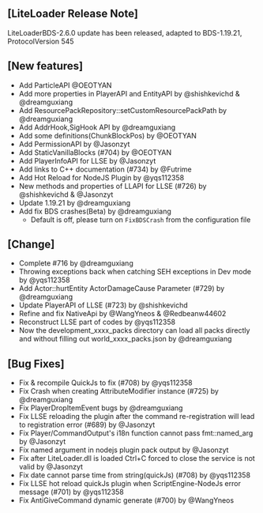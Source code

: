 ## [LiteLoader Release Note]
LiteLoaderBDS-2.6.0 update has been released, adapted to BDS-1.19.21, ProtocolVersion 545

## [New features]
- Add ParticleAPI @OEOTYAN
- Add more properties in PlayerAPI and EntityAPI by @shishkevichd & @dreamguxiang
- Add ResourcePackRepository::setCustomResourcePackPath by @dreamguxiang
- Add AddrHook,SigHook API by @dreamguxiang
- Add some definitions(ChunkBlockPos) by @OEOTYAN
- Add PermissionAPI by @Jasonzyt
- Add StaticVanillaBlocks (#704) by @OEOTYAN
- Add PlayerInfoAPI for LLSE by @Jasonzyt
- Add links to C++ documentation (#734) by @Futrime
- Add Hot Reload for NodeJS Plugin  by @yqs112358
- New methods and properties of LLAPI for LLSE (#726) by @shishkevichd & @Jasonzyt
- Update 1.19.21 by @dreamguxiang
- Add fix BDS crashes(Beta) by @dreamguxiang
  - Default is off, please turn on `FixBDSCrash` from the configuration file

## [Change]
- Complete #716 by @dreamguxiang
- Throwing exceptions back when catching SEH exceptions in Dev mode by @yqs112358
- Add Actor::hurtEntity ActorDamageCause Parameter (#729) by @dreamguxiang
- Update PlayerAPI of LLSE (#723) by @shishkevichd
- Refine and fix NativeApi by @WangYneos & @Redbeanw44602
- Reconstruct LLSE part of codes by @yqs112358
- Now the development_xxxx_packs directory can load all packs directly and without filling out world_xxxx_packs.json by @dreamguxiang

## [Bug Fixes]
- Fix & recompile QuickJs to fix (#708) by @yqs112358
- Fix Crash when creating AttributeModifier instance (#725) by @dreamguxiang
- Fix PlayerDropItemEvent bugs by @dreamguxiang
- Fix LLSE reloading the plugin after the command re-registration will lead to registration error (#689) by @Jasonzyt
- Fix Player/CommandOutput's i18n function cannot pass fmt::named_arg by @Jasonzyt
- Fix named argument in nodejs plugin pack output by @Jasonzyt
- Fix after LiteLoader.dll is loaded  Ctrl+C forced to close the service is not valid by @Jasonzyt
- Fix date cannot parse time from string(quickJs) (#708) by @yqs112358
- Fix LLSE hot reload quickJs plugin when ScriptEngine-NodeJs error message (#701) by @yqs112358
- Fix AntiGiveCommand dynamic generate (#700) by @WangYneos

